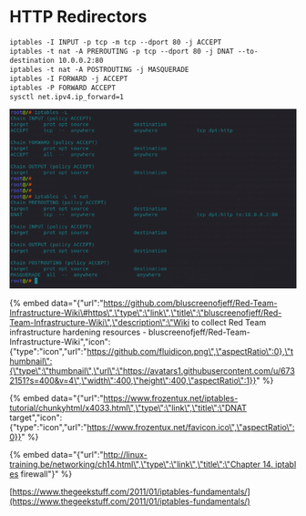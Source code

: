 # HTTP Redirectors

```text
iptables -I INPUT -p tcp -m tcp --dport 80 -j ACCEPT
iptables -t nat -A PREROUTING -p tcp --dport 80 -j DNAT --to-destination 10.0.0.2:80
iptables -t nat -A POSTROUTING -j MASQUERADE
iptables -I FORWARD -j ACCEPT
iptables -P FORWARD ACCEPT
sysctl net.ipv4.ip_forward=1
```

![](../../.gitbook/assets/redirectors-iptables.png)

{% embed data="{\"url\":\"https://github.com/bluscreenofjeff/Red-Team-Infrastructure-Wiki\#https\",\"type\":\"link\",\"title\":\"bluscreenofjeff/Red-Team-Infrastructure-Wiki\",\"description\":\"Wiki to collect Red Team infrastructure hardening resources - bluscreenofjeff/Red-Team-Infrastructure-Wiki\",\"icon\":{\"type\":\"icon\",\"url\":\"https://github.com/fluidicon.png\",\"aspectRatio\":0},\"thumbnail\":{\"type\":\"thumbnail\",\"url\":\"https://avatars1.githubusercontent.com/u/6732151?s=400&v=4\",\"width\":400,\"height\":400,\"aspectRatio\":1}}" %}

{% embed data="{\"url\":\"https://www.frozentux.net/iptables-tutorial/chunkyhtml/x4033.html\",\"type\":\"link\",\"title\":\"DNAT target\",\"icon\":{\"type\":\"icon\",\"url\":\"https://www.frozentux.net/favicon.ico\",\"aspectRatio\":0}}" %}

{% embed data="{\"url\":\"http://linux-training.be/networking/ch14.html\",\"type\":\"link\",\"title\":\"Chapter 14. iptables firewall\"}" %}

[https://www.thegeekstuff.com/2011/01/iptables-fundamentals/](https://www.thegeekstuff.com/2011/01/iptables-fundamentals/)


